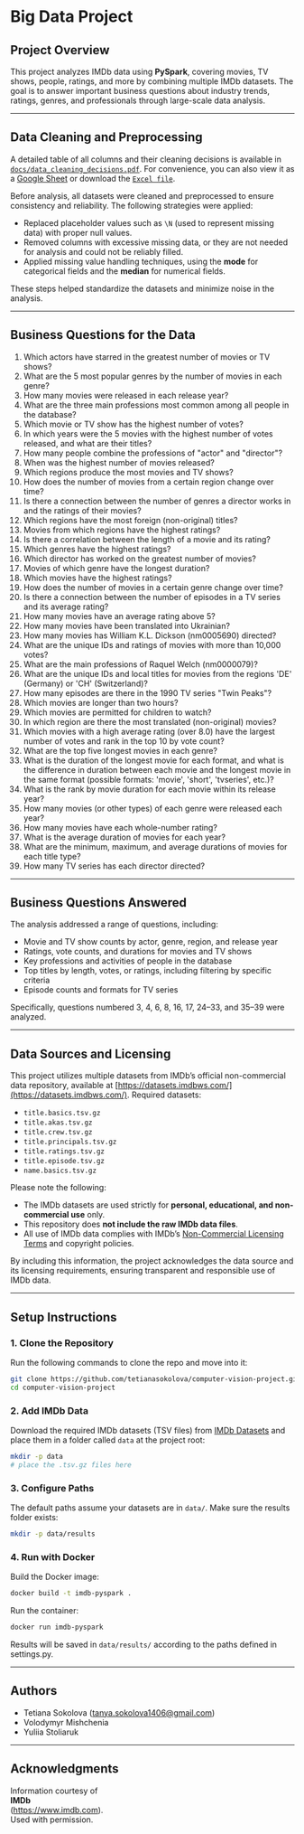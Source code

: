 # Big Data Project

## Project Overview

This project analyzes IMDb data using **PySpark**, covering movies, TV shows, people, ratings, and more by combining multiple IMDb datasets. The goal is to answer important business questions about industry trends, ratings, genres, and professionals through large-scale data analysis.

---
## Data Cleaning and Preprocessing

A detailed table of all columns and their cleaning decisions is available in [`docs/data_cleaning_decisions.pdf`](docs/data_cleaning_decisions.pdf). For convenience, you can also view it as a [Google Sheet](https://docs.google.com/spreadsheets/d/1i52seVmuWA1UiSCvTe07IA5_Yk3pGCG0QF10QySD0oo/edit?usp=sharing) or download the [`Excel file`](docs/data_cleaning_decisions.xlsx).

Before analysis, all datasets were cleaned and preprocessed to ensure consistency and reliability. The following strategies were applied:

- Replaced placeholder values such as `\N` (used to represent missing data) with proper null values.
- Removed columns with excessive missing data, or they are not needed for analysis and could not be reliably filled.
- Applied missing value handling techniques, using the **mode** for categorical fields and the **median** for numerical fields.

These steps helped standardize the datasets and minimize noise in the analysis.

---

## Business Questions for the Data

1. Which actors have starred in the greatest number of movies or TV shows?  
2. What are the 5 most popular genres by the number of movies in each genre?  
3. How many movies were released in each release year?  
4. What are the three main professions most common among all people in the database?  
5. Which movie or TV show has the highest number of votes?  
6. In which years were the 5 movies with the highest number of votes released, and what are their titles?  
7. How many people combine the professions of "actor" and "director"?  
8. When was the highest number of movies released?  
9. Which regions produce the most movies and TV shows?  
10. How does the number of movies from a certain region change over time?  
11. Is there a connection between the number of genres a director works in and the ratings of their movies?  
12. Which regions have the most foreign (non-original) titles?  
13. Movies from which regions have the highest ratings?  
14. Is there a correlation between the length of a movie and its rating?  
15. Which genres have the highest ratings?  
16. Which director has worked on the greatest number of movies?  
17. Movies of which genre have the longest duration?  
18. Which movies have the highest ratings?  
19. How does the number of movies in a certain genre change over time?  
20. Is there a connection between the number of episodes in a TV series and its average rating?  
21. How many movies have an average rating above 5?  
22. How many movies have been translated into Ukrainian?  
23. How many movies has William K.L. Dickson (nm0005690) directed?  
24. What are the unique IDs and ratings of movies with more than 10,000 votes?  
25. What are the main professions of Raquel Welch (nm0000079)?  
26. What are the unique IDs and local titles for movies from the regions 'DE' (Germany) or 'CH' (Switzerland)?  
27. How many episodes are there in the 1990 TV series "Twin Peaks"?  
28. Which movies are longer than two hours?  
29. Which movies are permitted for children to watch?  
30. In which region are there the most translated (non-original) movies?  
31. Which movies with a high average rating (over 8.0) have the largest number of votes and rank in the top 10 by vote count?  
32. What are the top five longest movies in each genre?  
33. What is the duration of the longest movie for each format, and what is the difference in duration between each movie and the longest movie in the same format (possible formats: 'movie', 'short', 'tvseries', etc.)?  
34. What is the rank by movie duration for each movie within its release year?  
35. How many movies (or other types) of each genre were released each year?  
36. How many movies have each whole-number rating?  
37. What is the average duration of movies for each year?  
38. What are the minimum, maximum, and average durations of movies for each title type?  
39. How many TV series has each director directed?

---

## Business Questions Answered

The analysis addressed a range of questions, including:

- Movie and TV show counts by actor, genre, region, and release year  
- Ratings, vote counts, and durations for movies and TV shows  
- Key professions and activities of people in the database  
- Top titles by length, votes, or ratings, including filtering by specific criteria  
- Episode counts and formats for TV series  

Specifically, questions numbered 3, 4, 6, 8, 16, 17, 24–33, and 35–39 were analyzed.

---

## Data Sources and Licensing

This project utilizes multiple datasets from IMDb’s official non-commercial data repository, available at [https://datasets.imdbws.com/](https://datasets.imdbws.com/).  Required datasets:

- `title.basics.tsv.gz`
- `title.akas.tsv.gz`
- `title.crew.tsv.gz`
- `title.principals.tsv.gz`
- `title.ratings.tsv.gz`
- `title.episode.tsv.gz`
- `name.basics.tsv.gz`


Please note the following:

- The IMDb datasets are used strictly for **personal, educational, and non-commercial use** only.
- This repository does **not include the raw IMDb data files**.
- All use of IMDb data complies with IMDb’s [Non-Commercial Licensing Terms](https://www.imdb.com/interfaces/) and copyright policies.

By including this information, the project acknowledges the data source and its licensing requirements, ensuring transparent and responsible use of IMDb data.

---
## Setup Instructions

### 1. Clone the Repository
Run the following commands to clone the repo and move into it:

```bash
git clone https://github.com/tetianasokolova/computer-vision-project.git
cd computer-vision-project
```
### 2. Add IMDb Data

Download the required IMDb datasets (TSV files) from [IMDb Datasets](https://datasets.imdbws.com/) and place them in a folder called `data` at the project root:

```bash
mkdir -p data
# place the .tsv.gz files here
```

### 3. Configure Paths

The default paths assume your datasets are in `data/`. Make sure the results folder exists:

```bash 
mkdir -p data/results
```

### 4. Run with Docker

Build the Docker image:

```bash
docker build -t imdb-pyspark .
```
Run the container:
```bash
docker run imdb-pyspark
```


Results will be saved in `data/results/` according to the paths defined in settings.py.

---

## Authors

- Tetiana Sokolova (tanya.sokolova1406@gmail.com)
- Volodymyr Mishchenia 
- Yuliia Stoliaruk

---

## Acknowledgments

Information courtesy of  
**IMDb**  
(https://www.imdb.com).  
Used with permission.